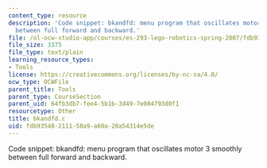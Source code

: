 ```yaml
---
content_type: resource
description: 'Code snippet: bkandfd: menu program that oscillates motor 3 smoothly
  between full forward and backward.'
file: /ol-ocw-studio-app/courses/es-293-lego-robotics-spring-2007/fdb93548211158a9a60a28a54314e5de_bkandfd.c
file_size: 3375
file_type: text/plain
learning_resource_types:
- Tools
license: https://creativecommons.org/licenses/by-nc-sa/4.0/
ocw_type: OCWFile
parent_title: Tools
parent_type: CourseSection
parent_uid: 64fb3db7-fee4-5b1b-3d49-7e084793d0f1
resourcetype: Other
title: bkandfd.c
uid: fdb93548-2111-58a9-a60a-28a54314e5de
---
```

Code snippet: bkandfd: menu program that oscillates motor 3 smoothly between full forward and backward.